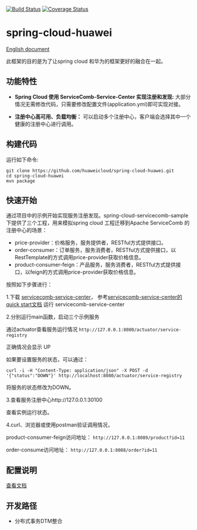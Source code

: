 [![Build Status](https://travis-ci.org/huaweicloud/spring-cloud-huawei.svg?branch=master)](https://travis-ci.org/huaweicloud/spring-cloud-huawei)
[![Coverage Status](https://coveralls.io/repos/github/huaweicloud/spring-cloud-huawei/badge.svg?branch=master)](https://coveralls.io/github/huaweicloud/spring-cloud-huawei?branch=master)
# spring-cloud-huawei

[English document](https://github.com/huaweicloud/spring-cloud-huawei)

此框架的目的是为了让spring cloud 和华为的框架更好的融合在一起。
## 功能特性

* **Spring Cloud 使用 ServiceComb-Service-Center 实现注册和发现:**
大部分情况无需修改代码，只需要修改配置文件(application.yml)即可实现对接。

* **注册中心高可用、负载均衡：**
可以启动多个注册中心，客户端会选择其中一个健康的注册中心进行调用。

## 构建代码
运行如下命令:

	git clone https://github.com/huaweicloud/spring-cloud-huawei.git
	cd spring-cloud-huawei
	mvn package


## 快速开始
通过项目中的示例开始实现服务注册发现。spring-cloud-servicecomb-sample下提供了三个工程，用来模拟spring cloud 
工程迁移到Apache ServiceComb 的注册中心的场景：

* price-provider：价格服务，服务提供者，RESTful方式提供接口。
* order-consumer：订单服务，服务消费者，RESTful方式提供接口，以RestTemplate的方式调用price-provider获取价格信息。
* product-consumer-feign：产品服务，服务消费者，RESTful方式提供接口，以feign的方式调用price-provider获取价格信息。


按照如下步骤进行：

1.下载 [servicecomb-service-center](https://github.com/apache/servicecomb-service-center/releases)， 
参考[servicecomb-service-center的quick start文档](https://github.com/apache/servicecomb-service-center#quick-start)
运行 servicecomb-service-center

2.分别运行main函数，启动三个示例服务

通过actuator查看服务运行情况
  `http://127.0.0.1:8080/actuator/service-registry`
  
正确情况会显示 UP

如果要设置服务的状态，可以通过：

`curl -i -H "Content-Type: application/json" -X POST -d '{"status":"DOWN"}' http://localhost:8080/actuator/service-registry`

将服务的状态修改为DOWN。

3.查看服务注册中心http://127.0.0.1:30100

查看实例运行状态。

4.curl、浏览器或使用postman验证调用情况，

product-consumer-feign访问地址：
  `http://127.0.0.1:8089/product?id=11`

order-consume访问地址：
  `http://127.0.0.1:8088/order?id=11`

## 配置说明

[查看文档](https://github.com/huaweicloud/spring-cloud-huawei/blob/master/doc/configuration_zh.md)

## 开发路径
* 分布式事务DTM整合
